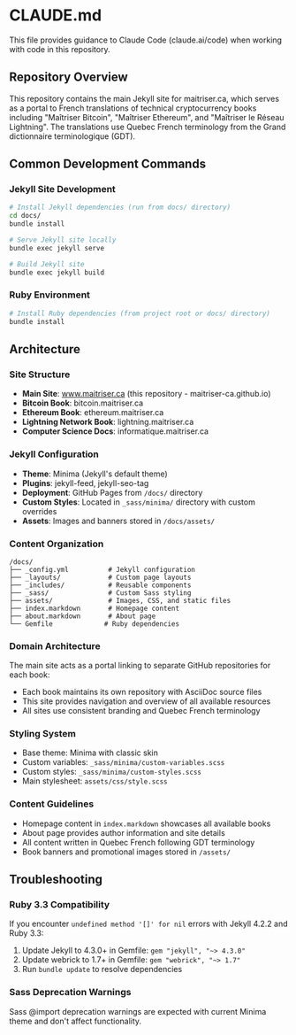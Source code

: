 # CLAUDE.md

This file provides guidance to Claude Code (claude.ai/code) when working with code in this repository.

## Repository Overview

This repository contains the main Jekyll site for maitriser.ca, which serves as a portal to French translations of technical cryptocurrency books including "Maîtriser Bitcoin", "Maîtriser Ethereum", and "Maîtriser le Réseau Lightning". The translations use Quebec French terminology from the Grand dictionnaire terminologique (GDT).

## Common Development Commands

### Jekyll Site Development
```bash
# Install Jekyll dependencies (run from docs/ directory)
cd docs/
bundle install

# Serve Jekyll site locally
bundle exec jekyll serve

# Build Jekyll site
bundle exec jekyll build
```

### Ruby Environment
```bash
# Install Ruby dependencies (from project root or docs/ directory)
bundle install
```

## Architecture

### Site Structure
- **Main Site**: www.maitriser.ca (this repository - maitriser-ca.github.io)
- **Bitcoin Book**: bitcoin.maitriser.ca 
- **Ethereum Book**: ethereum.maitriser.ca
- **Lightning Network Book**: lightning.maitriser.ca
- **Computer Science Docs**: informatique.maitriser.ca

### Jekyll Configuration
- **Theme**: Minima (Jekyll's default theme)
- **Plugins**: jekyll-feed, jekyll-seo-tag
- **Deployment**: GitHub Pages from `/docs/` directory
- **Custom Styles**: Located in `_sass/minima/` directory with custom overrides
- **Assets**: Images and banners stored in `/docs/assets/`

### Content Organization
```
/docs/
├── _config.yml          # Jekyll configuration
├── _layouts/            # Custom page layouts
├── _includes/           # Reusable components
├── _sass/               # Custom Sass styling
├── assets/              # Images, CSS, and static files
├── index.markdown       # Homepage content
├── about.markdown       # About page
└── Gemfile             # Ruby dependencies
```

### Domain Architecture
The main site acts as a portal linking to separate GitHub repositories for each book:
- Each book maintains its own repository with AsciiDoc source files
- This site provides navigation and overview of all available resources
- All sites use consistent branding and Quebec French terminology

### Styling System
- Base theme: Minima with classic skin
- Custom variables: `_sass/minima/custom-variables.scss`
- Custom styles: `_sass/minima/custom-styles.scss`
- Main stylesheet: `assets/css/style.scss`

### Content Guidelines
- Homepage content in `index.markdown` showcases all available books
- About page provides author information and site details
- All content written in Quebec French following GDT terminology
- Book banners and promotional images stored in `/assets/`

## Troubleshooting

### Ruby 3.3 Compatibility
If you encounter `undefined method '[]' for nil` errors with Jekyll 4.2.2 and Ruby 3.3:
1. Update Jekyll to 4.3.0+ in Gemfile: `gem "jekyll", "~> 4.3.0"`
2. Update webrick to 1.7+ in Gemfile: `gem "webrick", "~> 1.7"`
3. Run `bundle update` to resolve dependencies

### Sass Deprecation Warnings
Sass @import deprecation warnings are expected with current Minima theme and don't affect functionality.